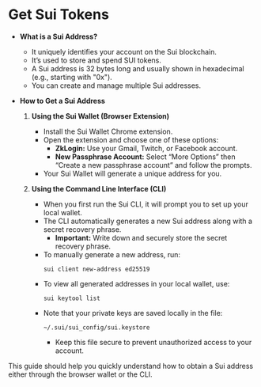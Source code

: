 # Get Sui Tokens

- **What is a Sui Address?**
  - It uniquely identifies your account on the Sui blockchain.
  - It’s used to store and spend SUI tokens.
  - A Sui address is 32 bytes long and usually shown in hexadecimal (e.g., starting with "0x").
  - You can create and manage multiple Sui addresses.

- **How to Get a Sui Address**

  1. **Using the Sui Wallet (Browser Extension)**
     - Install the Sui Wallet Chrome extension.
     - Open the extension and choose one of these options:
       - **ZkLogin:** Use your Gmail, Twitch, or Facebook account.
       - **New Passphrase Account:** Select “More Options” then “Create a new passphrase account” and follow the prompts.
     - Your Sui Wallet will generate a unique address for you.
  
  2. **Using the Command Line Interface (CLI)**
     - When you first run the Sui CLI, it will prompt you to set up your local wallet.
     - The CLI automatically generates a new Sui address along with a secret recovery phrase.
       - **Important:** Write down and securely store the secret recovery phrase.
     - To manually generate a new address, run:
       ```
       sui client new-address ed25519
       ```
     - To view all generated addresses in your local wallet, use:
       ```
       sui keytool list
       ```
     - Note that your private keys are saved locally in the file:
       ```
       ~/.sui/sui_config/sui.keystore
       ```
       - Keep this file secure to prevent unauthorized access to your account.

This guide should help you quickly understand how to obtain a Sui address either through the browser wallet or the CLI.

